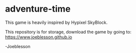 # adventure-time

This game is heavily inspired by Hypixel SkyBlock.

This repository is for storage, download the game by going to:
https://www.joeblesson.github.io

-Joeblesson
